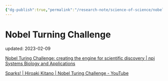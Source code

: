 ```yaml
---
{"dg-publish":true,"permalink":"/research-note/science-of-science/nobel-turning-challenge/","dgPassFrontmatter":true}
---
```



# Nobel Turning Challenge
updated: 2023-02-09

[Nobel Turing Challenge: creating the engine for scientific discovery | npj Systems Biology and Applications](https://www.nature.com/articles/s41540-021-00189-3)

[Sparks! | Hiroaki Kitano | Nobel Turing Challenge - YouTube](https://www.youtube.com/watch?v=8tt7gRNaHkk)

